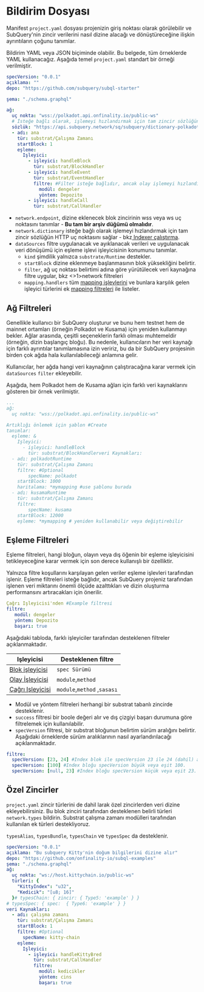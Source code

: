# Bildirim Dosyası

Manifest `project.yaml` dosyası projenizin giriş noktası olarak görülebilir ve SubQuery'nin zincir verilerini nasıl dizine alacağı ve dönüştüreceğine ilişkin ayrıntıların çoğunu tanımlar.

Bildirim YAML veya JSON biçiminde olabilir. Bu belgede, tüm örneklerde YAML kullanacağız. Aşağıda temel `project.yaml` standart bir örneği verilmiştir.

``` yml
specVersion: "0.0.1"
açıklama: ""
depo: "https://github.com/subquery/subql-starter"

şema: "./schema.graphql"

ağ:
  uç nokta: "wss://polkadot.api.onfinality.io/public-ws"
  # İsteğe bağlı olarak, işlemeyi hızlandırmak için tam zincir sözlüğün HTTP uç noktasını sağlayın
  sözlük: "https://api.subquery.network/sq/subquery/dictionary-polkadot"  veri Kaynakları:
  - adı: ana
    tür: substrat/Çalışma Zamanı
    startBlock: 1
    eşleme:
      Işleyici:
        - işleyici: handleBlock
          tür: substrat/BlockHandler
        - işleyici: handleEvent
          tür: substrat/EventHandler
          filtre: #Filter isteğe bağlıdır, ancak olay işlemeyi hızlandırması önerilir
            modül: dengeler
            yöntem: Depozito
        - işleyici: handleCall
          tür: substrat/CallHandler
```

- `network.endpoint`, dizine eklenecek blok zincirinin wss veya ws uç noktasını tanımlar - **Bu tam bir arşiv düğümü olmalıdır**.
- `network.dictionary` isteğe bağlı olarak işlemeyi hızlandırmak için tam zincir sözlüğün HTTP uç noktasını sağlar - bkz[ Indexer çalıştırma](../tutorials_examples/dictionary.md).
- `dataSources` filtre uygulanacak ve ayıklanacak verileri ve uygulanacak veri dönüşümü için eşleme işlevi işleyicisinin konumunu tanımlar.
  - `kind` şimdilik yalnızca `substrate/Runtime` destekler.
  - `startBlock` dizine eklenmeye başlanmasının blok yüksekliğini belirtir.
  - `filter`, ağ uç noktası belirtimi adına göre yürütülecek veri kaynağına filtre uygular, bkz <>1>network filtreleri</a>
  - `mapping.handlers` tüm [mapping işlevlerini](./mapping.md) ve bunlara karşılık gelen işleyici türlerini ek [mapping filtreleri](#mapping-filters) ile listeler.

## Ağ Filtreleri

Genellikle kullanıcı bir SubQuery oluşturur ve bunu hem testnet hem de mainnet ortamları (örneğin Polkadot ve Kusama) için yeniden kullanmayı bekler. Ağlar arasında, çeşitli seçeneklerin farklı olması muhtemeldir (örneğin, dizin başlangıç bloğu). Bu nedenle, kullanıcıların her veri kaynağı için farklı ayrıntılar tanımlamasına izin veririz, bu da bir SubQuery projesinin birden çok ağda hala kullanılabileceği anlamına gelir.

Kullanıcılar, her ağda hangi veri kaynağının çalıştıracağına karar vermek için `dataSources` `filter` ekleyebilir.

Aşağıda, hem Polkadot hem de Kusama ağları için farklı veri kaynaklarını gösteren bir örnek verilmiştir.

```yaml
...
ağ:
  uç nokta: "wss://polkadot.api.onfinality.io/public-ws"

Artıklığı önlemek için şablon #Create
tanımlar:
  eşleme: &
    Işleyici:
      - işleyici: handleBlock
        tür: substrat/BlockHandlerveri Kaynakları:
  - adı: polkadotRuntime
    tür: substrat/Çalışma Zamanı
    filtre: #Optional
        specName: polkadot
    startBlock: 1000
    haritalama: *mymapping #use şablonu burada
  - adı: kusamaRuntime
    tür: substrat/Çalışma Zamanı
    filtre: 
        specName: kusama
    startBlock: 12000 
    eşleme: *mymapping # yeniden kullanabilir veya değiştirebilir
```

## Eşleme Filtreleri

Eşleme filtreleri, hangi bloğun, olayın veya dış öğenin bir eşleme işleyicisini tetikleyeceğine karar vermek için son derece kullanışlı bir özelliktir.

Yalnızca filtre koşullarını karşılayan gelen veriler eşleme işlevleri tarafından işlenir. Eşleme filtreleri isteğe bağlıdır, ancak SubQuery projeniz tarafından işlenen veri miktarını önemli ölçüde azalttıkları ve dizin oluşturma performansını artıracakları için önerilir.

```yaml
Çağrı Işleyicisi'nden #Example filtresi
filtre: 
   modül: dengeler
   yöntem: Depozito
   başarı: true
```

Aşağıdaki tabloda, farklı işleyiciler tarafından desteklenen filtreler açıklanmaktadır.

| Işleyicisi                                    | Desteklenen filtre          |
| --------------------------------------------- | --------------------------- |
| [Blok işleyicisi](./mapping.md#block-handler) | `spec Sürümü`               |
| [Olay İşleyicisi](./mapping.md#event-handler) | `module`,`method`           |
| [Çağrı Işleyicisi](./mapping.md#call-handler) | `module`,`method` ,`sasası` |


-  Modül ve yöntem filtreleri herhangi bir substrat tabanlı zincirde desteklenir.
- `success` filtresi bir boole değeri alır ve dış çizgiyi başarı durumuna göre filtrelemek için kullanılabilir.
- `specVersion` filtresi, bir substrat bloğunun belirtim sürüm aralığını belirtir. Aşağıdaki örneklerde sürüm aralıklarının nasıl ayarlandırılacağı açıklanmaktadır.

```yaml
filtre:
  specVersion: [23, 24] #Index blok ile specVersion 23 ile 24 (dahil) arasında.
  specVersion: [100] #Index bloğu specVersion büyük veya eşit 100.
  specVersion: [null, 23] #Index bloğu specVersion küçük veya eşit 23.
```

## Özel Zincirler

`project.yaml` zincir türlerini de dahil larak özel zincirlerden veri dizine ekleyebilirsiniz. Bu blok zinciri tarafından desteklenen belirli türleri `network.types` bildirin. Substrat çalışma zamanı modülleri tarafından kullanılan ek türleri destekliyoruz.

`typesAlias`, `typesBundle`, `typesChain` ve `typesSpec` da desteklenir.

``` yml
specVersion: "0.0.1"
açıklama: "Bu subquery Kitty'nin doğum bilgilerini dizine alır"
depo: "https://github.com/onfinality-io/subql-examples"
şema: "./schema.graphql"
ağ:
  uç nokta: "ws://host.kittychain.io/public-ws"
  türleri: {
    "KittyIndex": "u32",
    "Kedicik": "[u8; 16]"
  }# typesChain: { zincir: { Type5: 'example' } }
# typesSpec: { spec:  { Type6: 'example' } }
veri Kaynakları:
  - adı: çalışma zamanı
    tür: substrat/Çalışma Zamanı
    startBlock: 1
    filtre: #Optional
      specName: kitty-chain 
    eşleme:
      Işleyici:
        - işleyici: handleKittyBred
          tür: substrat/CallHandler
          filtre:
            modül: kedicikler
            yöntem: cins
            başarı: true
```
